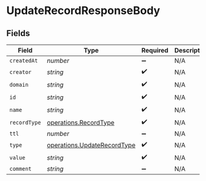 # UpdateRecordResponseBody


## Fields

| Field                                                                      | Type                                                                       | Required                                                                   | Description                                                                |
| -------------------------------------------------------------------------- | -------------------------------------------------------------------------- | -------------------------------------------------------------------------- | -------------------------------------------------------------------------- |
| `createdAt`                                                                | *number*                                                                   | :heavy_minus_sign:                                                         | N/A                                                                        |
| `creator`                                                                  | *string*                                                                   | :heavy_check_mark:                                                         | N/A                                                                        |
| `domain`                                                                   | *string*                                                                   | :heavy_check_mark:                                                         | N/A                                                                        |
| `id`                                                                       | *string*                                                                   | :heavy_check_mark:                                                         | N/A                                                                        |
| `name`                                                                     | *string*                                                                   | :heavy_check_mark:                                                         | N/A                                                                        |
| `recordType`                                                               | [operations.RecordType](../../models/operations/recordtype.md)             | :heavy_check_mark:                                                         | N/A                                                                        |
| `ttl`                                                                      | *number*                                                                   | :heavy_minus_sign:                                                         | N/A                                                                        |
| `type`                                                                     | [operations.UpdateRecordType](../../models/operations/updaterecordtype.md) | :heavy_check_mark:                                                         | N/A                                                                        |
| `value`                                                                    | *string*                                                                   | :heavy_check_mark:                                                         | N/A                                                                        |
| `comment`                                                                  | *string*                                                                   | :heavy_minus_sign:                                                         | N/A                                                                        |